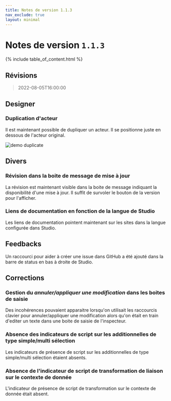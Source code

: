 ```yaml
---
title: Notes de version 1.1.3
nav_exclude: true
layout: minimal
---
```


# Notes de version `1.1.3`

{% include table_of_content.html %}

## Révisions

> 2022-08-05T16:00:00

## Designer

### Duplication d'acteur

Il est maintenant possible de dupliquer un acteur. Il se positionne juste en dessous de l'acteur original.

![demo duplicate](https://user-images.githubusercontent.com/35595723/183085895-439809ab-62cc-4478-9895-473b27463ac0.gif)

## Divers

### Révision dans la boite de message de mise à jour

La révision est maintenant visible dans la boite de message indiquant la disponibilité d'une mise à jour. Il suffit de survoler le bouton de la version pour l'afficher.

### Liens de documentation en fonction de la langue de Studio

Les liens de documentation pointent maintenant sur les sites dans la langue configurée dans Studio.

## Feedbacks

Un raccourci pour aider à créer une issue dans GitHub a été ajouté dans la barre de status en bas à droite de Studio.

## Corrections

### Gestion du *annuler/appliquer une modification* dans les boites de saisie

Des incohérences pouvaient apparaitre lorsqu'on utilisait les raccourcis clavier pour annuler/appliquer une modification alors qu'on était en train d'editer un texte dans une boite de saisie de l'inspecteur.

### Absence des indicateurs de script sur les additionnelles de type simple/multi sélection

Les indicateurs de présence de script sur les additionnelles de type simple/multi sélection étaient absents.

### Absence de l'indicateur de script de transformation de liaison sur le contexte de donnée

L'indicateur de présence de script de transformation sur le contexte de donnée était absent.
